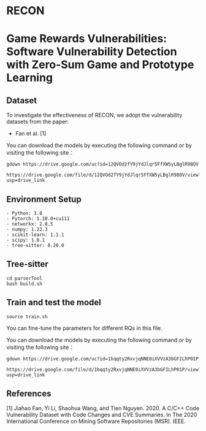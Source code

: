 # RECON
# Game Rewards Vulnerabilities: Software Vulnerability Detection with Zero-Sum Game and Prototype Learning

## Dataset
To investigate the effectiveness of RECON, we adopt the vulnerability datasets from the paper:

* Fan et al. [1]
  
You can download the models by executing the following command or by visiting the following site：

    gdown https://drive.google.com/uc?id=12QVOd2fY9jYdJlqr5FfXW5yLBglR98OV
    
    https://drive.google.com/file/d/12QVOd2fY9jYdJlqr5FfXW5yLBglR98OV/view?usp=drive_link

## Environment Setup

    - Python: 3.8
    - Pytorch: 1.10.0+cu111
    - networkx: 2.8.5
    - numpy: 1.22.3
    - scikit-learn: 1.1.1
    - scipy: 1.8.1
    - tree-sitter: 0.20.0
    
## Tree-sitter 

    cd parserTool
    bash build.sh

## Train and test the model

    source train.sh

You can fine-tune the parameters for different RQs in this file.

You can download the models by executing the following command or by visiting the following site：

    gdown https://drive.google.com/uc?id=1bqqty2RxvjqNNE0iXVVzA3bGFILhP01P
  
    https://drive.google.com/file/d/1bqqty2RxvjqNNE0iXVVzA3bGFILhP01P/view?usp=drive_link

    
## References
[1] Jiahao Fan, Yi Li, Shaohua Wang, and Tien Nguyen. 2020. A C/C++ Code Vulnerability Dataset with Code Changes and CVE Summaries. In The 2020 International Conference on Mining Software Repositories (MSR). IEEE.
